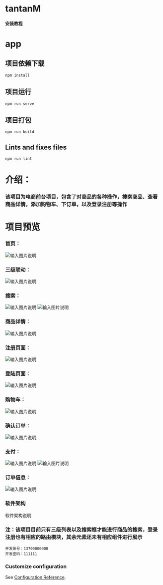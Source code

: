 # tantanM

#### 安装教程

# app

## 项目依赖下载
```
npm install
```

## 项目运行
```
npm run serve
```

## 项目打包
```
npm run build
```

## Lints and fixes files
```
npm run lint
```

# 介绍：
### 该项目为电商前台项目，包含了对商品的各种操作，搜索商品、查看商品详情，添加购物车、下订单，以及登录注册等操作

# 项目预览
### 首页：
![输入图片说明](preview/%E9%A6%96%E9%A1%B5.png)

### 三级联动：
![输入图片说明](preview/%E4%B8%89%E7%BA%A7%E8%81%94%E5%8A%A8.png)

### 搜索：
![输入图片说明](preview/%E6%90%9C%E7%B4%A2.png)
![输入图片说明](preview/%E5%95%86%E5%93%81%E5%B1%95%E7%A4%BA.png)

### 商品详情：
![输入图片说明](preview/%E5%95%86%E5%93%81%E8%AF%A6%E6%83%85.png)

### 注册页面：
![输入图片说明](preview/%E6%B3%A8%E5%86%8C%E9%A1%B5%E9%9D%A2.png)

### 登陆页面：
![输入图片说明](preview/%E7%99%BB%E5%BD%95%E9%A1%B5%E9%9D%A2.png)

### 购物车：
![输入图片说明](preview/%E8%B4%AD%E7%89%A9%E8%BD%A6.png)

### 确认订单：
![输入图片说明](preview/%E8%AE%A2%E5%8D%95.png)

### 支付：
![输入图片说明](preview/%E6%94%AF%E4%BB%98%E9%A1%B5%E9%9D%A2.png)
![输入图片说明](preview/%E6%94%AF%E4%BB%98%E6%88%90%E5%8A%9F.png)

### 订单信息：
![输入图片说明](preview/%E8%AE%A2%E5%8D%95%E4%BF%A1%E6%81%AF.png)

### 软件架构
软件架构说明


### 注：该项目目前只有三级列表以及搜索框才能进行商品的搜索，登录注册也有相应的路由模块，其余元素还未有相应组件进行展示

```
开发账号：13700000000
开发密码：111111
```

### Customize configuration
See [Configuration Reference](https://cli.vuejs.org/config/).